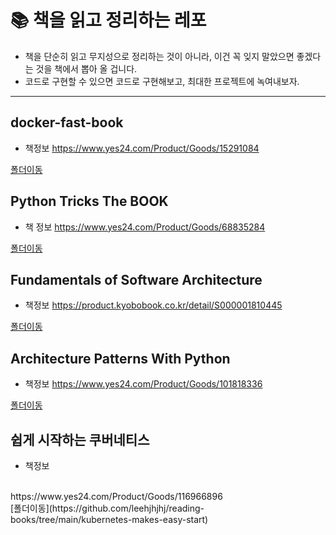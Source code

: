 # 📚 책을 읽고 정리하는 레포
- 책을 단순히 읽고 무지성으로 정리하는 것이 아니라, 이건 꼭 잊지 말았으면 좋겠다는 것을 책에서 뽑아 올 겁니다.
- 코드로 구현할 수 있으면 코드로 구현해보고, 최대한 프로젝트에 녹여내보자.
<hr>

## docker-fast-book
- 책정보
https://www.yes24.com/Product/Goods/15291084 <br>

[폴더이동](https://github.com/leehjhjhj/reading-books/tree/main/docker-fast)

## Python Tricks The BOOK
- 책 정보
https://www.yes24.com/Product/Goods/68835284 <br>

[폴더이동](https://github.com/leehjhjhj/reading-books/tree/main/python-tricks-the-book)

## Fundamentals of Software Architecture
- 책정보
https://product.kyobobook.co.kr/detail/S000001810445 <br>

[폴더이동](https://github.com/leehjhjhj/reading-books/tree/main/fundamentals-of-software-architecture)

## Architecture Patterns With Python
- 책정보
https://www.yes24.com/Product/Goods/101818336 <br>

[폴더이동](https://github.com/leehjhjhj/reading-books/tree/main/architecture-patterns-with-python)

## 쉽게 시작하는 쿠버네티스
- 책정보
 <br>
https://www.yes24.com/Product/Goods/116966896 <br>
[폴더이동](https://github.com/leehjhjhj/reading-books/tree/main/kubernetes-makes-easy-start)